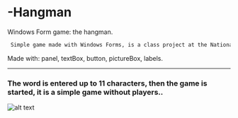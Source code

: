 # -Hangman
Windows Form game: the hangman.

```sh
 Simple game made with Windows Forms, is a class project at the National Technological University - Tucuman Regional School.
 ```
 
 Made with: panel, textBox, button, pictureBox, labels.

---

### The word is entered up to 11 characters, then the game is started, it is a simple game without players..


![alt text](https://github.com/francodelsancio/-Hangman/blob/master/hangmanScreen.jpg)
